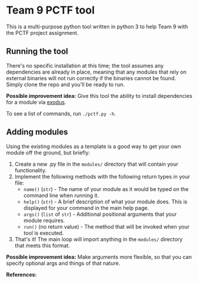# Team 9 PCTF tool

This is a multi-purpose python tool written in python 3 to help Team 9 with the PCTF project assignment.

## Running the tool

There's no specific installation at this time; the tool assumes any dependencies are already in place, meaning that any modules that rely on external binaries will not run correctly if the binaries cannot be found. Simply clone the repo and you'll be ready to run.

**Possible improvement idea:** Give this tool the ability to install dependencies for a module via [exodus](https://github.com/intoli/exodus).

To see a list of commands, run `./pctf.py -h`.

## Adding modules

Using the existing modules as a template is a good way to get your own module off the ground, but briefly:

1. Create a new .py file in the `modules/` directory that will contain your functionality.
2. Implement the following methods with the following return types in your file:
   - `name()` (`str`) - The name of your module as it would be typed on the command line when running it.
   - `help()` (`str`) - A brief description of what your module does. This is displayed for your command in the main help page.
   - `args()` (`list` of `str`) - Additional positional arguments that your module requires.
   - `run()` (no return value) - The method that will be invoked when your tool is executed.
3. That's it! The main loop will import anything in the `modules/` directory that meets this format.

**Possible improvement idea:** Make arguments more flexible, so that you can specify optional args and things of that nature.

**References:** 
